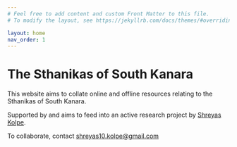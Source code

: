 ```yaml
---
# Feel free to add content and custom Front Matter to this file.
# To modify the layout, see https://jekyllrb.com/docs/themes/#overriding-theme-defaults

layout: home
nav_order: 1
---
```


# The Sthanikas of South Kanara

This website aims to collate online and offline resources relating to the Sthanikas of South Kanara.

Supported by and aims to feed into an active research project by [Shreyas Kolpe](http://www.shreyaskolpe.com).

To collaborate, contact shreyas10.kolpe@gmail.com